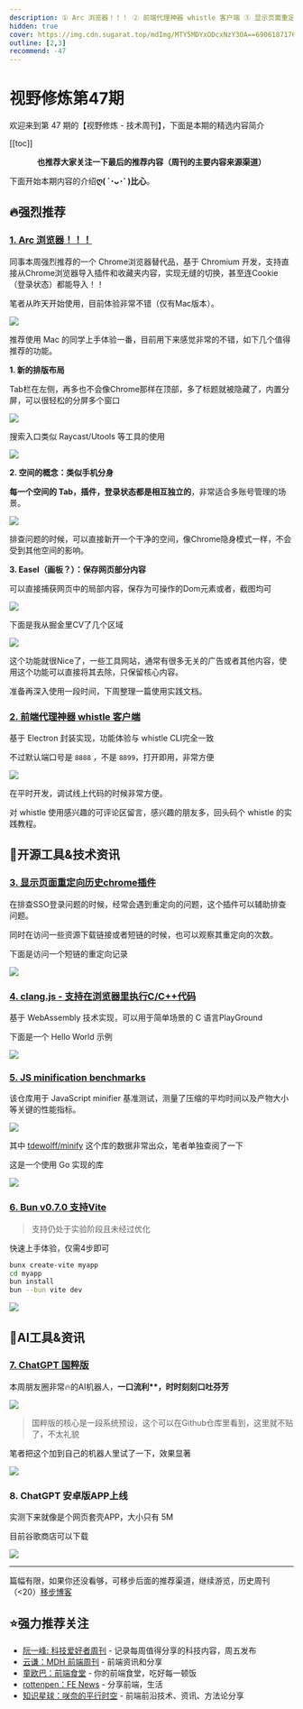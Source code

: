 ```yaml
---
description: ① Arc 浏览器！！！ ② 前端代理神器 whistle 客户端 ③ 显示页面重定向历史chrome插件 ④ clang.js - 支持在浏览器里执行C/C++代码 ⑤ JS minification benchmarks ⑥ Bun v0.7.0 支持Vite ⑦ ChatGPT 国粹版 ⑧ ChatGPT 安卓版APP上线
hidden: true
cover: https://img.cdn.sugarat.top/mdImg/MTY5MDYxODcxNzY3OA==690618717678
outline: [2,3]
recommend: -47
---
```


# 视野修炼第47期

欢迎来到第 47 期的【视野修炼 - 技术周刊】，下面是本期的精选内容简介

[[toc]]

<center>

**​也推荐大家关注一下最后的推荐内容（周刊的主要内容来源渠道）**
</center>

下面开始本期内容的介绍**ღ( ´･ᴗ･` )比心**。
## 🔥强烈推荐
### [1. Arc 浏览器！！！](https://arc.net/)
同事本周强烈推荐的一个 Chrome浏览器替代品，基于 Chromium 开发，支持直接从Chrome浏览器导入插件和收藏夹内容，实现无缝的切换，甚至连Cookie（登录状态）都能导入！！

笔者从昨天开始使用，目前体验非常不错（仅有Mac版本）。

![](https://img.cdn.sugarat.top/mdImg/MTY5MDYxODcxNzY3OA==690618717678)

推荐使用 Mac 的同学上手体验一番，目前用下来感觉非常的不错，如下几个值得推荐的功能。

**1. 新的排版布局**

Tab栏在左侧，再多也不会像Chrome那样在顶部，多了标题就被隐藏了，内置分屏，可以很轻松的分屏多个窗口

![](https://img.cdn.sugarat.top/mdImg/MTY5MDYxOTIzOTQ5Nw==690619239497)

搜索入口类似 Raycast/Utools 等工具的使用

![](https://img.cdn.sugarat.top/mdImg/MTY5MDYxOTUxNTA1OA==690619515058)

**2. 空间的概念：类似手机分身**

**每一个空间的 Tab，插件，登录状态都是相互独立的**，非常适合多账号管理的场景。

![](https://img.cdn.sugarat.top/mdImg/MTY5MDYxOTY4MzcwNQ==690619683705)

排查问题的时候，可以直接新开一个干净的空间，像Chrome隐身模式一样，不会受到其他空间的影响。

**3. Easel（画板？）：保存网页部分内容**

可以直接捕获网页中的局部内容，保存为可操作的Dom元素或者，截图均可

![](https://img.cdn.sugarat.top/mdImg/MTY5MDYyMDM4Njk5Mg==690620386992)

下面是我从掘金里CV了几个区域

![](https://img.cdn.sugarat.top/mdImg/MTY5MDYyMDU3MzMzMQ==690620573331)

这个功能就很Nice了，一些工具网站，通常有很多无关的广告或者其他内容，使用这个功能可以直接将其去除，只保留核心内容。

准备再深入使用一段时间，下周整理一篇使用实践文档。

### [2. 前端代理神器 whistle 客户端](https://github.com/avwo/whistle-client)
基于 Electron 封装实现，功能体验与 whistle CLI完全一致

不过默认端口号是 `8888` ，不是 `8899`，打开即用，非常方便

![](https://img.cdn.sugarat.top/mdImg/MTY5MDYxNTg1MDE1NQ==690615850155)

在平时开发，调试线上代码的时候非常方便。

对 whistle 使用感兴趣的可评论区留言，感兴趣的朋友多，回头码个 whistle 的实践教程。

## 🔧开源工具&技术资讯

### [3. 显示页面重定向历史chrome插件](https://chrome.google.com/webstore/detail/link-redirect-trace/nnpljppamoaalgkieeciijbcccohlpoh/related)

在排查SSO登录问题的时候，经常会遇到重定向的问题，这个插件可以辅助排查问题。

同时在访问一些资源下载链接或者短链的时候，也可以观察其重定向的次数。

下面是访问一个短链的重定向记录

![](https://img.cdn.sugarat.top/mdImg/MTY5MDYxNjgwMDAzMg==690616800032)

### [4. clang.js - 支持在浏览器里执行C/C++代码](https://github.com/luoxuhai/clang.js)

基于 WebAssembly 技术实现，可以用于简单场景的 C 语言PlayGround

下面是一个 Hello World 示例

![](https://img.cdn.sugarat.top/mdImg/MTY5MDYxNzkyMTg1Nw==690617921857)

### [5. JS minification benchmarks](https://github.com/privatenumber/minification-benchmarks)

该仓库用于 JavaScript minifier 基准测试，测量了压缩的平均时间以及产物大小等关键的性能指标。

![](https://img.cdn.sugarat.top/mdImg/MTY5MDYxODA2NDcyNQ==690618064725)

其中 [tdewolff/minify](https://github.com/tdewolff/minify) 这个库的数据非常出众，笔者单独查阅了一下

这是一个使用 Go 实现的库

![](https://img.cdn.sugarat.top/mdImg/MTY5MDYxODM0OTQ0Mg==690618349442)

### [6. Bun v0.7.0 支持Vite](https://bun.sh/blog/bun-v0.7.0)
>支持仍处于实验阶段且未经过优化

快速上手体验，仅需4步即可

```sh
bunx create-vite myapp
cd myapp
bun install
bun --bun vite dev
```

![](https://img.cdn.sugarat.top/mdImg/MTY5MDYxODYyMDc4MQ==690618620781)

## 🤖AI工具&资讯
### [7. ChatGPT 国粹版](https://github.com/vastxie/Happy-ChatGPT)

本周朋友圈非常🔥的AI机器人，**一口流利\*\*，时时刻刻口吐芬芳**

![](https://img.cdn.sugarat.top/mdImg/MTY5MDYyMTU3MTMwMw==690621571303)

>国粹版的核心是一段系统预设，这个可以在Github仓库里看到，这里就不贴了，不太礼貌

笔者把这个加到自己的机器人里试了一下，效果显著

![](https://img.cdn.sugarat.top/mdImg/MTY5MDYyMTczNTk5Mw==690621735993)

### 8. ChatGPT 安卓版APP上线
实测下来就像是个网页套壳APP，大小只有 5M

目前谷歌商店可以下载

![](https://img.cdn.sugarat.top/mdImg/MTY5MDYyMzQ5ODEyMg==690623498122)

---

篇幅有限，如果你还没看够，可移步后面的推荐渠道，继续游览，历史周刊（<20）[移步博客](https://sugarat.top/weekly/index.html)

## ⭐️强力推荐关注
* [阮一峰: 科技爱好者周刊](https://www.ruanyifeng.com/blog/archives.html) - 记录每周值得分享的科技内容，周五发布
* [云谦：MDH 前端周刊](https://www.yuque.com/chencheng/mdh-weekly) - 前端资讯和分享
* [童欧巴：前端食堂](https://github.com/Geekhyt/weekly) - 你的前端食堂，吃好每一顿饭
* [rottenpen：FE News](https://rottenpen.zhubai.love/) - 分享前端，生活
* [知识星球：咲奈的平行时空](https://wx.zsxq.com/dweb2/index/group/15552285284822) - 前端前沿技术、资讯、方法论分享
